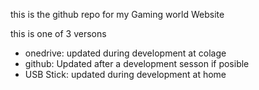 this is the github repo for my Gaming world Website 

this is one of 3 versons
- onedrive: updated during development at colage
- github: Updated after a development sesson if posible
- USB Stick: updated during development at home
